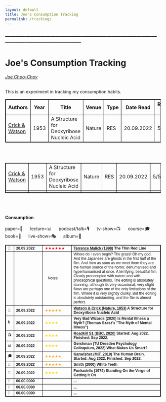 ```yaml
---
layout: default
title: Joe's Consumption Tracking
permalink: /tracking/
---
```

<!-- <h1 class="mt-5" itemprop="name headline">{{ page.title | escape }}</h1> -->
<!-- <a href="#test_linked_text">Test link.</a> -->

### —————————————————————————————————————————————
# Joe's Consumption Tracking
<i><a href="https://jchooch.github.io/"> Joe Choo-Choy </a></i>
<br>
<br>

This is an experiment in tracking my consumption habits.

| Authors | Year | Title | Venue | Type | Date Read | Rating (/5) | Notes |
| ------- | --- | ---------- | ----- | --- | ---- | ---- | -------- |
| [Crick & Watson](https://dosequis.colorado.edu/Courses/MethodsLogic/papers/WatsonCrick1953.pdf) | 1953 | A Structure for Deoxyribose Nucleic Acid | Nature | RES | 20.09.2022 | 5 | ... |

<br>
<br>

<html>
<style>
table, th, td {
  border:1px solid black;
}
</style>
<body>

<table style="width:100%">
  <tr>
    <td>  <a href="https://dosequis.colorado.edu/Courses/MethodsLogic/papers/WatsonCrick1953.pdf">Crick & Watson</a>  </td>
    <td>  1953  </td>
    <td>  A Structure for Deoxyribose Nucleic Acid  </td>
    <td>  Nature  </td>
    <td>  RES  </td>
    <td>  20.09.2022  </td>
    <td>  5/5  </td>
    <td>  ...  </td>
  </tr>
  <tr>
  	<td></td>
  	<td></td>
  	<td></td>
  	<td></td>
  	<td></td>
  	<td></td>
  	<td></td>
  	<td></td>
  </tr>
</table>

</body>
</html>

<br>
<br>


<h4 class="mt-5 mb-3">Consumption</h4>

paper=📄 &nbsp;&nbsp;&nbsp;&nbsp;
lecture=📊 &nbsp;&nbsp;&nbsp;&nbsp;
podcast/talk=🎙️ &nbsp;&nbsp;&nbsp;&nbsp;
tv-show=📺 &nbsp;&nbsp;&nbsp;&nbsp;
course=🎓 &nbsp;&nbsp;&nbsp;&nbsp;
book=📖 &nbsp;&nbsp;&nbsp;&nbsp;
live-show=🎭 &nbsp;&nbsp;&nbsp;&nbsp;
album=💽 &nbsp;&nbsp;&nbsp;&nbsp;
<br>

<table class="mt-3" style="font-family:tahoma,sans-serif; font-size:12px;">
      <tr>
      	<td>🎥</td>
        <td style="min-width:80px"><b>20.09.2022</b></td>
        <td style="min-width:80px;color:red;"> ★★★★★★ </td>
        <td><b> <a href="https://www.imdb.com/title/tt0120863/">Terrence Malick (1998)</a> The Thin Red Line </b></td>
      </tr>
      <tr> 
      	<td></td>
      	<td style="min-width:80px"></td>
	    <td style="min-width:80px;color:black;">&nbsp;&nbsp; Notes</td>
      	<td>Where do I even begin? The grass! Oh my god. And the Japanese are ghosts in the first half of the film. And then as soon as we meet them they are the human source of the horror, dehumanised and hyperhumanised at once. A terrifying, beautiful film. Clearly preoccupied with nature and with philosophical questions. The editing is absolutely stunning, although its very occasional, very slight flaws are perhaps one of the only limitations of the film. Where it is very slightly clunky. But the editing is absolutely outstanding, and the film is almost perfect.</td>
      </tr>
      <tr>
      	<td>📄</td>
        <td style="min-width:80px"><b>20.09.2022</b></td>
        <td style="min-width:80px;color:orange;">★★★★★</td>
        <td><b> <a href="https://dosequis.colorado.edu/Courses/MethodsLogic/papers/WatsonCrick1953.pdf">Watson & Crick (Nature, 1953)</a> A Structure for Deoxyribose Nucleic Acid </b></td>
      </tr>
      <tr>
      	<td>🎙️</td>
        <td style="min-width:80px"><b>20.09.2022</b></td>
        <td style="min-width:80px;color:gold;">★★★★</td>
        <td><b> Very Bad Wizards (2020) Is Mental Illness a Myth? (Thomas Szasz's "The Myth of Mental Illness") </b></td>
      </tr>
      <tr>
      	<td>📺</td>
        <td style="min-width:80px"><b>20.09.2022</b></td>
        <td style="min-width:80px;color:gold;">★★★★</td>
        <td><b> <a href="https://www.imdb.com/title/tt10846250/">Roadkill S1 (BBC, 2020)</a> Started: Aug 2022. Finished: Sep 2022. </b></td>
      </tr>
      <tr>
      	<td>📊</td>
        <td style="min-width:80px"><b>20.09.2022</b></td>
        <td style="min-width:80px;color:gold;">★★★★</td>
        <td><b>  Gershman (TU Dresden Psychology Colloquium, 2022) What Makes Us Smart? </b></td>
      </tr>
      <tr>
      	<td>🎓</td>
        <td style="min-width:80px"><b>20.09.2022</b></td>
        <td style="min-width:80px;color:orange;">★★★★★</td>
        <td><b> <a href="https://www.youtube.com/playlist?list=PLUl4u3cNGP60IKRN_pFptIBxeiMc0MCJP">Kanwisher (MIT, 2019)</a> The Human Brain. Started: Aug 2022. Finished: Sep 2022.</b></td>
      </tr>
      <tr>
      	<td>📖</td>
        <td style="min-width:80px"><b>20.09.2022</b></td>
        <td style="min-width:80px;color:orange;">★★★★★</td>
        <td><b> Smith (2000) White Teeth </b></td>
      </tr>
      <tr>
      	<td>💽</td>
        <td style="min-width:80px"><b>20.09.2022</b></td>
        <td style="min-width:80px;color:gold;">★★★★</td>
        <td><b>Funkadelic (1974) Standing On the Verge of Getting It On </b></td>
      </tr>
      <tr>
      	<td>❔</td>
        <td style="min-width:80px"><b>00.00.0000</b></td>
        <td style="min-width:80px;color:gold;"></td>
        <td><b> ... </b></td>
      </tr>
      <tr>
      	<td>❔</td>
        <td style="min-width:80px"><b>00.00.0000</b></td>
        <td style="min-width:80px;color:gold;"></td>
        <td><b> ... </b></td>
      </tr>
      <tr>
      	<td>❔</td>
        <td style="min-width:80px"><b>00.00.0000</b></td>
        <td style="min-width:80px;color:gold;"></td>
        <td><b> ... </b></td>
      </tr>
</table>

<br>
<br>


